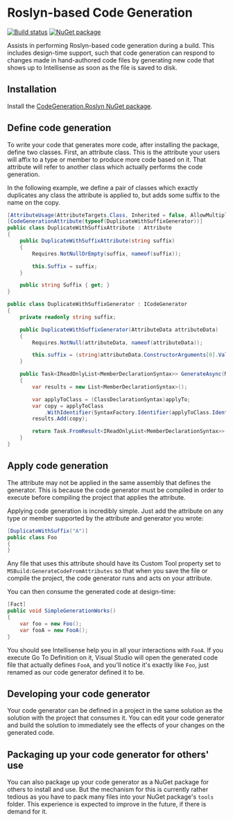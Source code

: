 # Roslyn-based Code Generation

[![Build status](https://ci.appveyor.com/api/projects/status/y81yha5rm3wvlycv/branch/master?svg=true)](https://ci.appveyor.com/project/AArnott/codegeneration-roslyn/branch/master)
[![NuGet package](https://img.shields.io/nuget/v/CodeGeneration.Roslyn.svg)][NuPkg]

Assists in performing Roslyn-based code generation during a build.
This includes design-time support, such that code generation can respond to
changes made in hand-authored code files by generating new code that shows
up to Intellisense as soon as the file is saved to disk.

## Installation

Install the [CodeGeneration.Roslyn NuGet package][NuPkg].

## Define code generation

To write your code that generates more code, after installing the package,
define two classes. First, an attribute class. This is the attribute your
users will affix to a type or member to produce more code based on it.
That attribute will refer to another class which actually performs the
code generation.

In the following example, we define a pair of classes which exactly duplicates
any class the attribute is applied to, but adds some suffix to the name on the copy.

```csharp
[AttributeUsage(AttributeTargets.Class, Inherited = false, AllowMultiple = true)]
[CodeGenerationAttribute(typeof(DuplicateWithSuffixGenerator))]
public class DuplicateWithSuffixAttribute : Attribute
{
    public DuplicateWithSuffixAttribute(string suffix)
    {
        Requires.NotNullOrEmpty(suffix, nameof(suffix));

        this.Suffix = suffix;
    }

    public string Suffix { get; }
}

public class DuplicateWithSuffixGenerator : ICodeGenerator
{
    private readonly string suffix;

    public DuplicateWithSuffixGenerator(AttributeData attributeData)
    {
        Requires.NotNull(attributeData, nameof(attributeData));

        this.suffix = (string)attributeData.ConstructorArguments[0].Value;
    }

    public Task<IReadOnlyList<MemberDeclarationSyntax>> GenerateAsync(MemberDeclarationSyntax applyTo, Document document, IProgressAndErrors progress, CancellationToken cancellationToken)
    {
        var results = new List<MemberDeclarationSyntax>();

        var applyToClass = (ClassDeclarationSyntax)applyTo;
        var copy = applyToClass
            .WithIdentifier(SyntaxFactory.Identifier(applyToClass.Identifier.ValueText + this.suffix));
        results.Add(copy);

        return Task.FromResult<IReadOnlyList<MemberDeclarationSyntax>>(results);
    }
}
```

## Apply code generation

The attribute may not be applied in the same assembly that defines the generator.
This is because the code generator must be compiled in order to execute before compiling
the project that applies the attribute.

Applying code generation is incredibly simple. Just add the attribute on any type
or member supported by the attribute and generator you wrote:

```csharp
[DuplicateWithSuffix("A")]
public class Foo
{
}
```

Any file that uses this attribute should have its Custom Tool property set to
`MSBuild:GenerateCodeFromAttributes` so that when you save the file or compile
the project, the code generator runs and acts on your attribute.

You can then consume the generated code at design-time:

```csharp
[Fact]
public void SimpleGenerationWorks()
{
    var foo = new Foo();
    var fooA = new FooA();
}
```

You should see Intellisense help you in all your interactions with `FooA`.
If you execute Go To Definition on it, Visual Studio will open the generated code file
that actually defines `FooA`, and you'll notice it's exactly like `Foo`, just renamed
as our code generator defined it to be.

## Developing your code generator

Your code generator can be defined in a project in the same solution as the solution with
the project that consumes it. You can edit your code generator and build the solution
to immediately see the effects of your changes on the generated code.

## Packaging up your code generator for others' use

You can also package up your code generator as a NuGet package for others to install
and use. But the mechanism for this is currently rather tedious as you have to pack
many files into your NuGet package's `tools` folder. This experience is expected to
improve in the future, if there is demand for it.

[NuPkg]: https://nuget.org/packages/CodeGeneration.Roslyn
